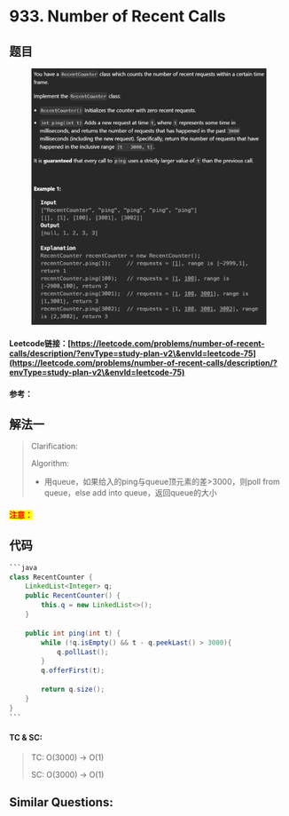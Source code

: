# 933. Number of Recent Calls

## 题目

<figure><img src="../../.gitbook/assets/image (2) (1) (1) (1) (1) (1) (1) (1) (1) (1) (1) (1).png" alt=""><figcaption></figcaption></figure>

#### Leetcode链接：[https://leetcode.com/problems/number-of-recent-calls/description/?envType=study-plan-v2\&envId=leetcode-75](https://leetcode.com/problems/number-of-recent-calls/description/?envType=study-plan-v2\&envId=leetcode-75)

#### 参考：

## 解法一

> Clarification:&#x20;
>
> Algorithm:&#x20;
>
> * 用queue，如果给入的ping与queue顶元素的差>3000，则poll from queue，else add into queue，返回queue的大小

#### <mark style="color:red;">注意：</mark>

## 代码

````java
```java
class RecentCounter {
    LinkedList<Integer> q;
    public RecentCounter() {
        this.q = new LinkedList<>();
    }
    
    public int ping(int t) {
        while (!q.isEmpty() && t - q.peekLast() > 3000){
            q.pollLast();
        }
        q.offerFirst(t);

        return q.size();
    }
}
```
````

#### TC & SC:&#x20;

> TC: O(3000) -> O(1)
>
> SC: O(3000) -> O(1)

## **Similar Questions:**&#x20;

